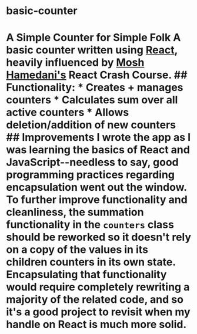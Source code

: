 # basic-counter
# A Simple Counter for Simple Folk A basic counter written using [React](https://reactjs.org/ "React"), heavily influenced by [Mosh Hamedani's](https://www.youtube.com/channel/UCWv7vMbMWH4-V0ZXdmDpPBA "Programming with Mosh") React Crash Course.  ## Functionality: * Creates + manages counters * Calculates sum over all active counters * Allows deletion/addition of new counters  ## Improvements I wrote the app as I was learning the basics of React and JavaScript--needless to say, good programming practices regarding encapsulation went out the window. To further improve functionality and cleanliness, the summation functionality in the ```counters``` class should be reworked so it doesn't rely on a copy of the values in its children counters in its own state. Encapsulating that functionality would require completely rewriting a majority of the related code, and so it's a good project to revisit when my handle on React is much more solid.
